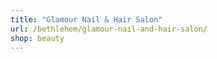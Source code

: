```yaml
---
title: "Glamour Nail & Hair Salon"
url: /bethlehem/glamour-nail-and-hair-salon/
shop: beauty
---
```

